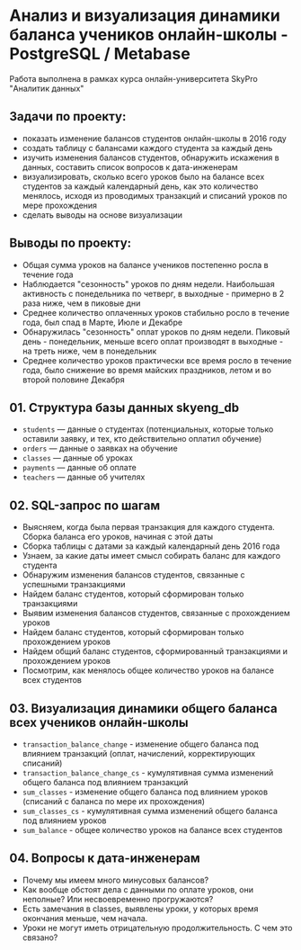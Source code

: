 # Анализ и визуализация динамики баланса учеников онлайн-школы - PostgreSQL / Metabase
Работа выполнена в рамках курса онлайн-университета SkyPro "Аналитик данных"
## 

## Задачи по проекту:
- показать изменение балансов студентов онлайн-школы в 2016 году
- создать таблицу с балансами каждого студента за каждый день
- изучить изменения балансов студентов, обнаружить искажения в данных, составить список вопросов к дата-инженерам 
- визуализировать, сколько всего уроков было на балансе всех студентов за каждый календарный день, как это количество менялось, исходя из проводимых транзакций и списаний уроков по мере прохождения
- сделать выводы на основе визуализации

## Выводы по проекту:
- Общая сумма уроков на балансе учеников постепенно росла в течение года
- Наблюдается "сезонность" уроков по дням недели. Наибольшая активность с понедельника по четверг, в выходные - примерно в 2 раза ниже, чем в пиковые дни
- Среднее количество оплаченных уроков стабильно росло в течение года, был спад в Марте, Июле и Декабре
- Обнаружилась "сезонность" оплат уроков по дням недели. Пиковый день - понедельник, меньше всего оплат производят в выходные - на треть ниже, чем в понедельник
- Среднее количество уроков практически все время росло в течение года, было снижение во время майских праздников, летом и во второй половине Декабря
##

## 01. Структура базы данных skyeng_db
- ``students``  — данные о студентах (потенциальных, которые только оставили заявку, и тех, кто действительно оплатил обучение)
- ``orders``  — данные о заявках на обучение
- ``classes``  — данные об уроках
- ``payments``  — данные об оплате
- ``teachers``  — данные об учителях
##

## 02. SQL-запрос по шагам
- Выясняем, когда была первая транзакция для каждого студента. Сборка баланса его уроков, начиная с этой даты
- Сборка таблицы с датами за каждый календарный день 2016 года
- Узнаем, за какие даты имеет смысл собирать баланс для каждого студента
- Обнаружим изменения балансов студентов, связанные с успешными транзакциями
- Найдем баланс студентов, который сформирован только транзакциями
- Выявим изменения балансов студентов, связанные с прохождением уроков
- Найдем баланс студентов, который сформирован только прохождением уроков
- Найдем общий баланс студентов, сформированный транзакциями и прохождением уроков
- Посмотрим, как менялось общее количество уроков на балансе всех студентов

## 03. Визуализация динамики общего баланса всех учеников онлайн-школы
- ``transaction_balance_change``  - изменение общего баланса под влиянием транзакций (оплат, начислений, корректирующих списаний)
- ``transaction_balance_change_cs``  - кумулятивная сумма изменений общего баланса под влиянием транзакций
- ``sum_classes``  - изменение общего баланса под влиянием уроков (списаний с баланса по мере их прохождения)
- ``sum_classes_cs``  - кумулятивная сумма изменений общего баланса под влиянием уроков
- ``sum_balance``  - общее количество уроков на балансе всех студентов

## 04. Вопросы к дата-инженерам
- Почему мы имеем много минусовых балансов?
- Как вообще обстоят дела с данными по оплате уроков, они неполные? Или несвоевременно прогружаются? 
- Есть замечания в classes, выявлены уроки, у которых время окончания меньше, чем начала.
- Уроки не могут иметь отрицательную продолжительность. С чем это связано?

